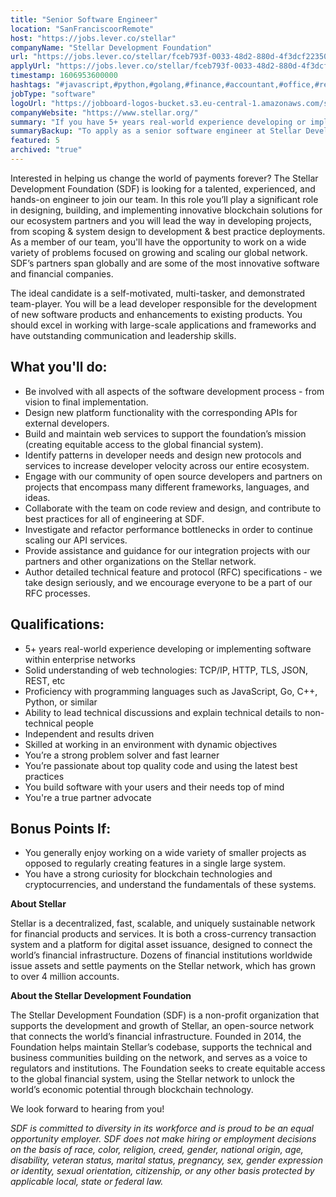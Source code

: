 ```yaml
---
title: "Senior Software Engineer"
location: "SanFranciscoorRemote"
host: "https://jobs.lever.co/stellar"
companyName: "Stellar Development Foundation"
url: "https://jobs.lever.co/stellar/fceb793f-0033-48d2-880d-4f3dcf22350e"
applyUrl: "https://jobs.lever.co/stellar/fceb793f-0033-48d2-880d-4f3dcf22350e/apply"
timestamp: 1606953600000
hashtags: "#javascript,#python,#golang,#finance,#accountant,#office,#rest,#ui/ux"
jobType: "software"
logoUrl: "https://jobboard-logos-bucket.s3.eu-central-1.amazonaws.com/stellar-development-foundation"
companyWebsite: "https://www.stellar.org/"
summary: "If you have 5+ years real-world experience developing or implementing software within enterprise networks, Stellar Development Foundation is looking for someone with your knowledge."
summaryBackup: "To apply as a senior software engineer at Stellar Development Foundation, you preferably need to have some knowledge of: #ui/ux, #javascript, #python."
featured: 5
archived: "true"
---
```


Interested in helping us change the world of payments forever? The Stellar Development Foundation (SDF) is looking for a talented, experienced, and hands-on engineer to join our team. In this role you’ll play a significant role in designing, building, and implementing innovative blockchain solutions for our ecosystem partners and you will lead the way in developing projects, from scoping & system design to development & best practice deployments. As a member of our team, you'll have the opportunity to work on a wide variety of problems focused on growing and scaling our global network. SDF’s partners span globally and are some of the most innovative software and financial companies.

The ideal candidate is a self-motivated, multi-tasker, and demonstrated team-player. You will be a lead developer responsible for the development of new software products and enhancements to existing products. You should excel in working with large-scale applications and frameworks and have outstanding communication and leadership skills. 

## What you'll do:

*   Be involved with all aspects of the software development process - from vision to final implementation.
*   Design new platform functionality with the corresponding APIs for external developers.
*   Build and maintain web services to support the foundation’s mission (creating equitable access to the global financial system).
*   Identify patterns in developer needs and design new protocols and services to increase developer velocity across our entire ecosystem.
*   Engage with our community of open source developers and partners on projects that encompass many different frameworks, languages, and ideas.
*   Collaborate with the team on code review and design, and contribute to best practices for all of engineering at SDF.
*   Investigate and refactor performance bottlenecks in order to continue scaling our API services.
*   Provide assistance and guidance for our integration projects with our partners and other organizations on the Stellar network.
*   Author detailed technical feature and protocol (RFC) specifications - we take design seriously, and we encourage everyone to be a part of our RFC processes.

## Qualifications:

*   5+ years real-world experience developing or implementing software within enterprise networks
*   Solid understanding of web technologies: TCP/IP, HTTP, TLS, JSON, REST, etc
*   Proficiency with programming languages such as JavaScript, Go, C++, Python, or similar
*   Ability to lead technical discussions and explain technical details to non-technical people
*   Independent and results driven
*   Skilled at working in an environment with dynamic objectives
*   You’re a strong problem solver and fast learner
*   You’re passionate about top quality code and using the latest best practices
*   You build software with your users and their needs top of mind
*   You're a true partner advocate

## Bonus Points If:

*   You generally enjoy working on a wide variety of smaller projects as opposed to regularly creating features in a single large system.
*   You have a strong curiosity for blockchain technologies and cryptocurrencies, and understand the fundamentals of these systems.

**About Stellar**

Stellar is a decentralized, fast, scalable, and uniquely sustainable network for financial products and services. It is both a cross-currency transaction system and a platform for digital asset issuance, designed to connect the world’s financial infrastructure. Dozens of financial institutions worldwide issue assets and settle payments on the Stellar network, which has grown to over 4 million accounts.   

**About the Stellar Development Foundation**

The Stellar Development Foundation (SDF) is a non-profit organization that supports the development and growth of Stellar, an open-source network that connects the world’s financial infrastructure. Founded in 2014, the Foundation helps maintain Stellar’s codebase, supports the technical and business communities building on the network, and serves as a voice to regulators and institutions. The Foundation seeks to create equitable access to the global financial system, using the Stellar network to unlock the world’s economic potential through blockchain technology.

We look forward to hearing from you!

_SDF is committed to diversity in its workforce and is proud to be an equal opportunity employer. SDF does not make hiring or employment decisions on the basis of race, color, religion, creed, gender, national origin, age, disability, veteran status, marital status, pregnancy, sex, gender expression or identity, sexual orientation, citizenship, or any other basis protected by applicable local, state or federal law._
